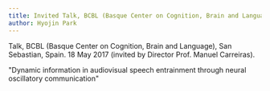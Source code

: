 ```yaml
---
title: Invited Talk, BCBL (Basque Center on Cognition, Brain and Language), San Sebastian, Spain
author: Hyojin Park
---
```

Talk, BCBL (Basque Center on Cognition, Brain and Language), San Sebastian, Spain. 18 May 2017 (invited by Director Prof. Manuel Carreiras). 

"Dynamic information in audiovisual speech entrainment through neural oscillatory communication"
